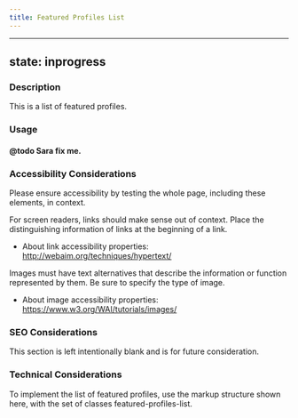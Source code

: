 ```yaml
---
title: Featured Profiles List
---
```


---
state: inprogress
---

### Description
This is a list of featured profiles.

### Usage
#### @todo Sara fix me.

### Accessibility Considerations
Please ensure accessibility by testing the whole page, including these elements, in context.

For screen readers, links should make sense out of context. Place the distinguishing information of links at the beginning of a link.

* About link accessibility properties: http://webaim.org/techniques/hypertext/

Images must have text alternatives that describe the information or function represented by them. Be sure to specify the type of image. 

* About image accessibility properties: https://www.w3.org/WAI/tutorials/images/


### SEO Considerations
This section is left intentionally blank and is for future consideration.

### Technical Considerations
To implement the list of featured profiles, use the markup structure shown here, with the set of classes featured-profiles-list.
